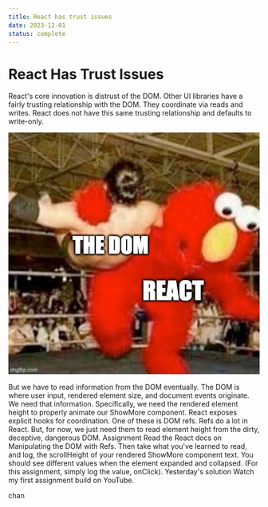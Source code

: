 ```yaml
---
title: React has trust issues
date: 2023-12-01
status: complete
---
```


# React Has Trust Issues

React's core innovation is distrust of ​the DOM​.
Other UI libraries have a fairly trusting relationship with the DOM. They coordinate via reads and writes. React does not have this same trusting relationship and defaults to write-only.

![React, dominating the DOM. Who's the DOM now?](./react-has-trust-issues.jpeg)

But we have to read information from the DOM eventually. The DOM is where ​user input​, ​rendered element size​, and ​document events​ originate. We need that information. Specifically, we need the rendered element height to properly animate our ShowMore component.
React exposes explicit hooks for coordination.
One of these is ​DOM refs​.
Refs do a lot in React. But, for now, we just need them to read element height from the dirty, deceptive, dangerous DOM.
Assignment
Read the React docs on ​Manipulating the DOM with Refs​. Then take what you've learned to read, and log, the ​scrollHeight​ of your rendered ShowMore component text. You should see different values when the element expanded and collapsed. (For this assignment, simply log the value, ​onClick​).
Yesterday's solution
Watch my first assignment build on YouTube.

chan
